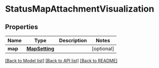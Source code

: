 # StatusMapAttachmentVisualization

## Properties
Name | Type | Description | Notes
------------ | ------------- | ------------- | -------------
**map** | [**MapSetting**](MapSetting.md) |  | [optional] 

[[Back to Model list]](../README.md#documentation-for-models) [[Back to API list]](../README.md#documentation-for-api-endpoints) [[Back to README]](../README.md)


